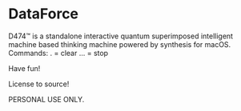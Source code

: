 # DataForce


D474™ is a standalone interactive quantum superimposed intelligent machine based thinking machine powered by synthesis for macOS. 
Commands:
. = clear
... = stop

Have fun!

License to source!


PERSONAL USE ONLY.


